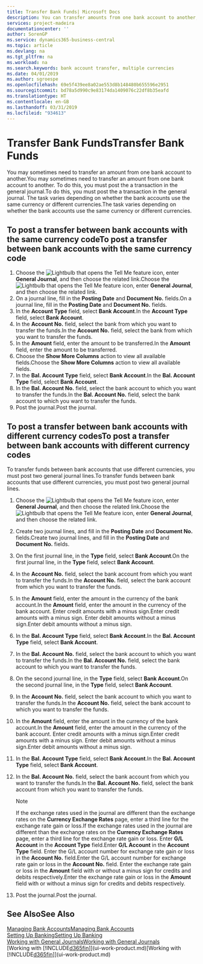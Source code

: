 ```yaml
---
title: Transfer Bank Funds| Microsoft Docs
description: You can transfer amounts from one bank account to another, including different currencies, by posting the transaction in the general journal.
services: project-madeira
documentationcenter: ''
author: SorenGP
ms.service: dynamics365-business-central
ms.topic: article
ms.devlang: na
ms.tgt_pltfrm: na
ms.workload: na
ms.search.keywords: bank account transfer, multiple currencies
ms.date: 04/01/2019
ms.author: sgroespe
ms.openlocfilehash: 69e5f439ee8a02ae553d8b148480b655596e2951
ms.sourcegitcommit: bd78a5d990c9e83174da1409076c22df8b35eafd
ms.translationtype: HT
ms.contentlocale: en-GB
ms.lasthandoff: 03/31/2019
ms.locfileid: "934613"
---
```

# <a name="transfer-bank-funds"></a><span data-ttu-id="f46e0-103">Transfer Bank Funds</span><span class="sxs-lookup"><span data-stu-id="f46e0-103">Transfer Bank Funds</span></span>
<span data-ttu-id="f46e0-104">You may sometimes need to transfer an amount from one bank account to another.</span><span class="sxs-lookup"><span data-stu-id="f46e0-104">You may sometimes need to transfer an amount from one bank account to another.</span></span> <span data-ttu-id="f46e0-105">To do this, you must post the a transaction in the general journal.</span><span class="sxs-lookup"><span data-stu-id="f46e0-105">To do this, you must post the a transaction in the general journal.</span></span> <span data-ttu-id="f46e0-106">The task varies depending on whether the bank accounts use the same currency or different currencies.</span><span class="sxs-lookup"><span data-stu-id="f46e0-106">The task varies depending on whether the bank accounts use the same currency or different currencies.</span></span>

## <a name="to-post-a-transfer-between-bank-accounts-with-the-same-currency-code"></a><span data-ttu-id="f46e0-107">To post a transfer between bank accounts with the same currency code</span><span class="sxs-lookup"><span data-stu-id="f46e0-107">To post a transfer between bank accounts with the same currency code</span></span>
1. <span data-ttu-id="f46e0-108">Choose the ![Lightbulb that opens the Tell Me feature](media/ui-search/search_small.png "Tell me what you want to do") icon, enter **General Journal**, and then choose the related link.</span><span class="sxs-lookup"><span data-stu-id="f46e0-108">Choose the ![Lightbulb that opens the Tell Me feature](media/ui-search/search_small.png "Tell me what you want to do") icon, enter **General Journal**, and then choose the related link.</span></span>
2. <span data-ttu-id="f46e0-109">On a journal line, fill in the **Posting Date** and **Document No.** fields.</span><span class="sxs-lookup"><span data-stu-id="f46e0-109">On a journal line, fill in the **Posting Date** and **Document No.** fields.</span></span>
3. <span data-ttu-id="f46e0-110">In the **Account Type** field, select **Bank Account**.</span><span class="sxs-lookup"><span data-stu-id="f46e0-110">In the **Account Type** field, select **Bank Account**.</span></span>
4. <span data-ttu-id="f46e0-111">In the **Account No.** field, select the bank from which you want to transfer the funds.</span><span class="sxs-lookup"><span data-stu-id="f46e0-111">In the **Account No.** field, select the bank from which you want to transfer the funds.</span></span>
5. <span data-ttu-id="f46e0-112">In the **Amount** field, enter the amount to be transferred.</span><span class="sxs-lookup"><span data-stu-id="f46e0-112">In the **Amount** field, enter the amount to be transferred.</span></span>
6. <span data-ttu-id="f46e0-113">Choose the **Show More Columns** action to view all available fields.</span><span class="sxs-lookup"><span data-stu-id="f46e0-113">Choose the **Show More Columns** action to view all available fields.</span></span>
7. <span data-ttu-id="f46e0-114">In the **Bal. Account Type** field, select **Bank Account**.</span><span class="sxs-lookup"><span data-stu-id="f46e0-114">In the **Bal. Account Type** field, select **Bank Account**.</span></span>
8. <span data-ttu-id="f46e0-115">In the **Bal. Account No.** field, select the bank account to which you want to transfer the funds.</span><span class="sxs-lookup"><span data-stu-id="f46e0-115">In the **Bal. Account No.** field, select the bank account to which you want to transfer the funds.</span></span>
9. <span data-ttu-id="f46e0-116">Post the journal.</span><span class="sxs-lookup"><span data-stu-id="f46e0-116">Post the journal.</span></span>

## <a name="to-post-a-transfer-between-bank-accounts-with-different-currency-codes"></a><span data-ttu-id="f46e0-117">To post a transfer between bank accounts with different currency codes</span><span class="sxs-lookup"><span data-stu-id="f46e0-117">To post a transfer between bank accounts with different currency codes</span></span>
<span data-ttu-id="f46e0-118">To transfer funds between bank accounts that use different currencies, you must post two general journal lines.</span><span class="sxs-lookup"><span data-stu-id="f46e0-118">To transfer funds between bank accounts that use different currencies, you must post two general journal lines.</span></span>

1. <span data-ttu-id="f46e0-119">Choose the ![Lightbulb that opens the Tell Me feature](media/ui-search/search_small.png "Tell me what you want to do") icon, enter **General Journal**, and then choose the related link.</span><span class="sxs-lookup"><span data-stu-id="f46e0-119">Choose the ![Lightbulb that opens the Tell Me feature](media/ui-search/search_small.png "Tell me what you want to do") icon, enter **General Journal**, and then choose the related link.</span></span>
2. <span data-ttu-id="f46e0-120">Create two journal lines, and fill in the **Posting Date** and **Document No.** fields.</span><span class="sxs-lookup"><span data-stu-id="f46e0-120">Create two journal lines, and fill in the **Posting Date** and **Document No.** fields.</span></span>
3. <span data-ttu-id="f46e0-121">On the first journal line, in the **Type** field, select **Bank Account**.</span><span class="sxs-lookup"><span data-stu-id="f46e0-121">On the first journal line, in the **Type** field, select **Bank Account**.</span></span>
4. <span data-ttu-id="f46e0-122">In the **Account No.** field, select the bank account from which you want to transfer the funds.</span><span class="sxs-lookup"><span data-stu-id="f46e0-122">In the **Account No.** field, select the bank account from which you want to transfer the funds.</span></span>
5. <span data-ttu-id="f46e0-123">In the **Amount** field, enter the amount in the currency of the bank account.</span><span class="sxs-lookup"><span data-stu-id="f46e0-123">In the **Amount** field, enter the amount in the currency of the bank account.</span></span> <span data-ttu-id="f46e0-124">Enter credit amounts with a minus sign.</span><span class="sxs-lookup"><span data-stu-id="f46e0-124">Enter credit amounts with a minus sign.</span></span> <span data-ttu-id="f46e0-125">Enter debit amounts without a minus sign.</span><span class="sxs-lookup"><span data-stu-id="f46e0-125">Enter debit amounts without a minus sign.</span></span>
6. <span data-ttu-id="f46e0-126">In the **Bal. Account Type** field, select **Bank Account**.</span><span class="sxs-lookup"><span data-stu-id="f46e0-126">In the **Bal. Account Type** field, select **Bank Account**.</span></span>
7. <span data-ttu-id="f46e0-127">In the **Bal. Account No.** field, select the bank account to which you want to transfer the funds.</span><span class="sxs-lookup"><span data-stu-id="f46e0-127">In the **Bal. Account No.** field, select the bank account to which you want to transfer the funds.</span></span>
8. <span data-ttu-id="f46e0-128">On the second journal line, in the **Type** field, select **Bank Account**.</span><span class="sxs-lookup"><span data-stu-id="f46e0-128">On the second journal line, in the **Type** field, select **Bank Account**.</span></span>
9. <span data-ttu-id="f46e0-129">In the **Account No.** field, select the bank account to which you want to transfer the funds.</span><span class="sxs-lookup"><span data-stu-id="f46e0-129">In the **Account No.** field, select the bank account to which you want to transfer the funds.</span></span>
10. <span data-ttu-id="f46e0-130">In the **Amount** field, enter the amount in the currency of the bank account.</span><span class="sxs-lookup"><span data-stu-id="f46e0-130">In the **Amount** field, enter the amount in the currency of the bank account.</span></span> <span data-ttu-id="f46e0-131">Enter credit amounts with a minus sign.</span><span class="sxs-lookup"><span data-stu-id="f46e0-131">Enter credit amounts with a minus sign.</span></span> <span data-ttu-id="f46e0-132">Enter debit amounts without a minus sign.</span><span class="sxs-lookup"><span data-stu-id="f46e0-132">Enter debit amounts without a minus sign.</span></span>
11. <span data-ttu-id="f46e0-133">In the **Bal. Account Type** field, select **Bank Account**.</span><span class="sxs-lookup"><span data-stu-id="f46e0-133">In the **Bal. Account Type** field, select **Bank Account**.</span></span>  
12. <span data-ttu-id="f46e0-134">In the **Bal. Account No.** field, select the bank account from which you want to transfer the funds.</span><span class="sxs-lookup"><span data-stu-id="f46e0-134">In the **Bal. Account No.** field, select the bank account from which you want to transfer the funds.</span></span>

    > [!NOTE]  
    > <span data-ttu-id="f46e0-135">If the exchange rates used in the journal are different than the exchange rates on the **Currency Exchange Rates** page, enter a third line for the exchange rate gain or loss.</span><span class="sxs-lookup"><span data-stu-id="f46e0-135">If the exchange rates used in the journal are different than the exchange rates on the **Currency Exchange Rates** page, enter a third line for the exchange rate gain or loss.</span></span> <span data-ttu-id="f46e0-136">Enter **G/L Account** in the **Account Type** field.</span><span class="sxs-lookup"><span data-stu-id="f46e0-136">Enter **G/L Account** in the **Account Type** field.</span></span> <span data-ttu-id="f46e0-137">Enter the G/L account number for exchange rate gain or loss in the **Account No.** field.</span><span class="sxs-lookup"><span data-stu-id="f46e0-137">Enter the G/L account number for exchange rate gain or loss in the **Account No.** field.</span></span> <span data-ttu-id="f46e0-138">Enter the exchange rate gain or loss in the **Amount** field with or without a minus sign for credits and debits respectively.</span><span class="sxs-lookup"><span data-stu-id="f46e0-138">Enter the exchange rate gain or loss in the **Amount** field with or without a minus sign for credits and debits respectively.</span></span>
13. <span data-ttu-id="f46e0-139">Post the journal.</span><span class="sxs-lookup"><span data-stu-id="f46e0-139">Post the journal.</span></span>

## <a name="see-also"></a><span data-ttu-id="f46e0-140">See Also</span><span class="sxs-lookup"><span data-stu-id="f46e0-140">See Also</span></span>
[<span data-ttu-id="f46e0-141">Managing Bank Accounts</span><span class="sxs-lookup"><span data-stu-id="f46e0-141">Managing Bank Accounts</span></span>](bank-manage-bank-accounts.md)  
[<span data-ttu-id="f46e0-142">Setting Up Banking</span><span class="sxs-lookup"><span data-stu-id="f46e0-142">Setting Up Banking</span></span>](bank-setup-banking.md)  
[<span data-ttu-id="f46e0-143">Working with General Journals</span><span class="sxs-lookup"><span data-stu-id="f46e0-143">Working with General Journals</span></span>](ui-work-general-journals.md)  
<span data-ttu-id="f46e0-144">[Working with [!INCLUDE[d365fin](includes/d365fin_md.md)]](ui-work-product.md)</span><span class="sxs-lookup"><span data-stu-id="f46e0-144">[Working with [!INCLUDE[d365fin](includes/d365fin_md.md)]](ui-work-product.md)</span></span>
